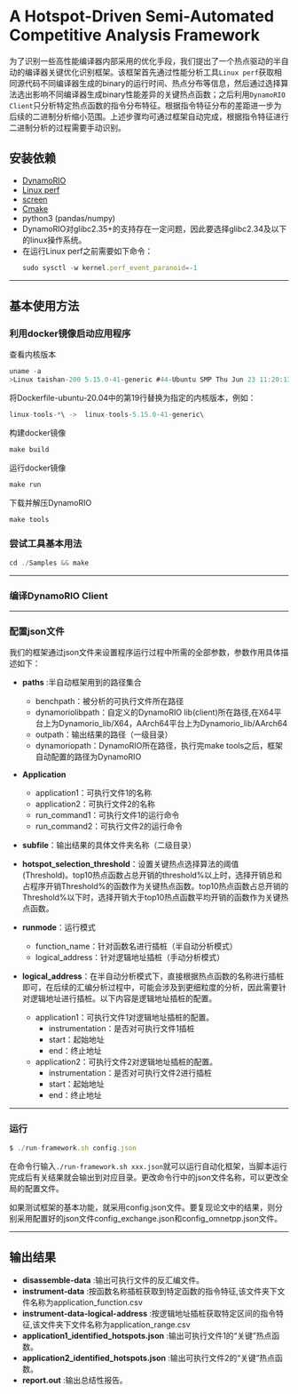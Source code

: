 # A Hotspot-Driven Semi-Automated Competitive Analysis Framework

为了识别一些高性能编译器内部采用的优化手段，我们提出了一个热点驱动的半自动的编译器关键优化识别框架。该框架首先通过性能分析工具`Linux perf`获取相同源代码不同编译器生成的binary的运行时间、热点分布等信息，然后通过选择算法选出影响不同编译器生成binary性能差异的关键热点函数；之后利用`DynamoRIO Client`只分析特定热点函数的指令分布特征。根据指令特征分布的差距进一步为后续的二进制分析缩小范围。上述步骤均可通过框架自动完成，根据指令特征进行二进制分析的过程需要手动识别。

## 安装依赖

- [DynamoRIO](https://github.com/DynamoRIO)
- [Linux perf](https://perf.wiki.kernel.org/index.php/Main_Page)
- [screen](https://linux.die.net/man/1/screen)
- [Cmake](https://cmake.org/files/)
- python3 (pandas/numpy)
- DynamoRIO对glibc2.35+的支持存在一定问题，因此要选择glibc2.34及以下的linux操作系统。
- 在运行Linux perf之前需要如下命令：
  ```js
  sudo sysctl -w kernel.perf_event_paranoid=-1
  ```
---

## 基本使用方法

### 利用docker镜像启动应用程序

查看内核版本
```js
uname -a
>Linux taishan-200 5.15.0-41-generic #44-Ubuntu SMP Thu Jun 23 11:20:13 UTC 2022 aarch64 aarch64 aarch64 GNU/Linux
```

将Dockerfile-ubuntu-20.04中的第19行替换为指定的内核版本，例如：
```js
linux-tools-*\ ->  linux-tools-5.15.0-41-generic\
```

构建docker镜像

```js
make build
```
运行docker镜像

```js
make run
```

下载并解压DynamoRIO

```js
make tools
```

### 尝试工具基本用法

```js
cd ./Samples && make
```

---

### 编译DynamoRIO Client

---

### 配置json文件

我们的框架通过json文件来设置程序运行过程中所需的全部参数，参数作用具体描述如下：

- **paths** :半自动框架用到的路径集合
  
  - benchpath：被分析的可执行文件所在路径
  - dynamoriolibpath：自定义的DynamoRIO lib(client)所在路径,在X64平台上为Dynamorio_lib/X64，AArch64平台上为Dynamorio_lib/AArch64
  - outpath：输出结果的路径（一级目录）
  - dynamoriopath：DynamoRIO所在路径，执行完make tools之后，框架自动配置的路径为DynamoRIO
- **Application**
  
  - application1：可执行文件1的名称
  - application2：可执行文件2的名称
  - run_command1：可执行文件1的运行命令
  - run_command2：可执行文件2的运行命令
- **subfile**：输出结果的具体文件夹名称（二级目录）
- **hotspot_selection_threshold**：设置关键热点选择算法的阈值(Threshold)。top10热点函数占总开销的threshold%以上时，选择开销总和占程序开销Threshold%的函数作为关键热点函数。top10热点函数占总开销的Threshold%以下时，选择开销大于top10热点函数平均开销的函数作为关键热点函数。
- **runmode**：运行模式
  
  - function_name：针对函数名进行插桩（半自动分析模式）
  - logical_address：针对逻辑地址插桩（手动分析模式）
- **logical_address**：在半自动分析模式下，直接根据热点函数的名称进行插桩即可，在后续的汇编分析过程中，可能会涉及到更细粒度的分析，因此需要针对逻辑地址进行插桩。以下内容是逻辑地址插桩的配置。
  
  - application1：可执行文件1对逻辑地址插桩的配置。
    - instrumentation：是否对可执行文件1插桩
    - start：起始地址
    - end：终止地址
  - application2：可执行文件2对逻辑地址插桩的配置。
    - instrumentation：是否对可执行文件2进行插桩
    - start：起始地址
    - end：终止地址

---

### 运行

```js
$ ./run-framework.sh config.json
```

在命令行输入`./run-framework.sh xxx.json`就可以运行自动化框架，当脚本运行完成后有关结果就会输出到对应目录。更改命令行中的json文件名称，可以更改全局的配置文件。

如果测试框架的基本功能，就采用config.json文件。要复现论文中的结果，则分别采用配置好的json文件config_exchange.json和config_omnetpp.json文件。

---

## 输出结果
- **disassemble-data** :输出可执行文件的反汇编文件。
- **instrument-data** :按函数名称插桩获取到特定函数的指令特征,该文件夹下文件名称为application_function.csv
- **instrument-data-logical-address** :按逻辑地址插桩获取特定区间的指令特征,该文件夹下文件名称为application_range.csv
- **application1_identified_hotspots.json** :输出可执行文件1的“关键”热点函数。
- **application2_identified_hotspots.json** :输出可执行文件2的“关键”热点函数。
- **report.out** :输出总结性报告。
